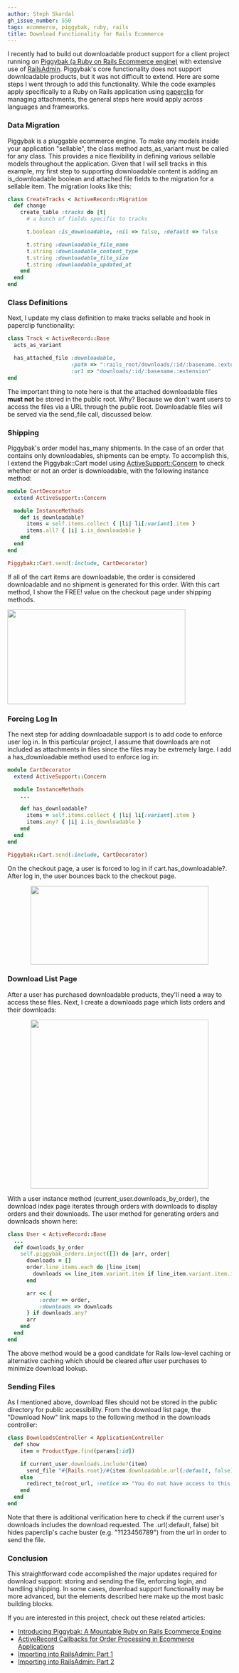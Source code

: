 ```yaml
---
author: Steph Skardal
gh_issue_number: 550
tags: ecommerce, piggybak, ruby, rails
title: Download Functionality for Rails Ecommerce
---
```


I recently had to build out downloadable product support for a client project running on [Piggybak (a Ruby on Rails Ecommerce engine)](http://www.piggybak.org/) with extensive use of [RailsAdmin](https://github.com/sferik/rails_admin). Piggybak's core functionality does not support downloadable products, but it was not difficult to extend. Here are some steps I went through to add this functionality. While the code examples apply specifically to a Ruby on Rails application using [paperclip](https://github.com/thoughtbot/paperclip) for managing attachments, the general steps here would apply across languages and frameworks.

### Data Migration

Piggybak is a pluggable ecommerce engine. To make any models inside your application "sellable", the class method acts_as_variant must be called for any class. This provides a nice flexibility in defining various sellable models throughout the application. Given that I will sell tracks in this example, my first step to supporting downloadable content is adding an is_downloadable boolean and attached file fields to the migration for a sellable item. The migration looks like this:

```ruby
class CreateTracks < ActiveRecord::Migration
  def change
    create_table :tracks do |t|
      # a bunch of fields specific to tracks

      t.boolean :is_downloadable, :nil => false, :default => false

      t.string :downloadable_file_name
      t.string :downloadable_content_type
      t.string :downloadable_file_size
      t.string :downloadable_updated_at
    end
  end
end
```

### Class Definitions

Next, I update my class definition to make tracks sellable and hook in paperclip functionality:

```ruby
class Track < ActiveRecord::Base
  acts_as_variant

  has_attached_file :downloadable,
                    :path => ":rails_root/downloads/:id/:basename.:extension",
                    :url => "downloads/:id/:basename.:extension"
end
```

The important thing to note here is that the attached downloadable files **must not** be stored in the public root. Why? Because we don't want users to access the files via a URL through the public root. Downloadable files will be served via the send_file call, discussed below.

### Shipping

Piggybak's order model has_many shipments. In the case of an order that contains only downloadables, shipments can be empty. To accomplish this, I extend the Piggybak::Cart model using [ActiveSupport::Concern](http://www.fakingfantastic.com/2010/09/20/concerning-yourself-with-active-support-concern/) to check whether or not an order is downloadable, with the following instance method:

```ruby
module CartDecorator
  extend ActiveSupport::Concern

  module InstanceMethods
    def is_downloadable?
      items = self.items.collect { |li| li[:variant].item }
      items.all? { |i| i.is_downloadable }
    end
  end
end

Piggybak::Cart.send(:include, CartDecorator)
```

If all of the cart items are downloadable, the order is considered downloadable and no shipment is generated for this order. With this cart method, I show the FREE! value on the checkout page under shipping methods.

<img border="0" height="213" src="/blog/2012/02/08/download-functionality-rails-ecommerce/image-0.png" width="400"/>

### Forcing Log In

The next step for adding downloadable support is to add code to enforce user log in. In this particular project, I assume that downloads are not included as attachments in files since the files may be extremely large. I add a has_downloadable method used to enforce log in:

```ruby
module CartDecorator
  extend ActiveSupport::Concern

  module InstanceMethods
    ...

    def has_downloadable?
      items = self.items.collect { |li| li[:variant].item }
      items.any? { |i| i.is_downloadable }
    end
  end
end

Piggybak::Cart.send(:include, CartDecorator)
```

On the checkout page, a user is forced to log in if cart.has_downloadable?. After log in, the user bounces back to the checkout page.

<div class="separator" style="clear: both; text-align: center;">
<img border="0" height="177" src="/blog/2012/02/08/download-functionality-rails-ecommerce/image-1.png" width="400"/></div>

### Download List Page

After a user has purchased downloadable products, they'll need a way to access these files. Next, I create a downloads page which lists orders and their downloads:

<div class="separator" style="clear: both; text-align: center;">
<a href="/blog/2012/02/08/download-functionality-rails-ecommerce/image-2-big.png" imageanchor="1" style="margin-left:1em; margin-right:1em"><img border="0" height="380" src="/blog/2012/02/08/download-functionality-rails-ecommerce/image-2.png" width="400"/></a></div>

With a user instance method (current_user.downloads_by_order), the download index page iterates through orders with downloads to display orders and their downloads. The user method for generating orders and downloads shown here:

```ruby
class User < ActiveRecord::Base
  ...
  def downloads_by_order
    self.piggybak_orders.inject([]) do |arr, order|
      downloads = []
      order.line_items.each do |line_item|
        downloads << line_item.variant.item if line_item.variant.item.is_downloadable?
      end

      arr << {
          :order => order,
          :downloads => downloads
      } if downloads.any?
      arr
    end
  end
end
```

The above method would be a good candidate for Rails low-level caching or alternative caching which should be cleared after user purchases to minimize download lookup.

### Sending Files

As I mentioned above, download files should not be stored in the public directory for public accessibility. From the download list page, the "Download Now" link maps to the following method in the downloads controller:

```ruby
class DownloadsController < ApplicationController
  def show
    item = ProductType.find(params[:id])

    if current_user.downloads.include?(item)
      send_file "#{Rails.root}/#{item.downloadable.url(:default, false)}"
    else
      redirect_to(root_url, :notice => "You do not have access to this content.")
    end
  end
end
```

Note that there is additional verification here to check if the current user's downloads includes the download requested. The .url(:default, false) bit hides paperclip's cache buster (e.g. "?123456789") from the url in order to send the file.

### Conclusion

This straightforward code accomplished the  major updates required for download support: storing and sending the file, enforcing login, and handling shipping. In some cases, download support functionality may be more advanced, but the elements described here make up the most basic building blocks.

If you are interested in this project, check out these related articles:

- [Introducing Piggybak: A Mountable Ruby on Rails Ecommerce Engine](http://blog.endpoint.com/2012/01/piggybak-mountable-ecommerce-ruby-on.html)
- [ActiveRecord Callbacks for Order Processing in Ecommerce Applications](http://blog.endpoint.com/2012/01/activerecord-callbacks-ecommerce-order.html)
- [Importing into RailsAdmin: Part 1](http://blog.endpoint.com/2012/01/import-railsadmin.html)
- [Importing into RailsAdmin: Part 2](http://blog.endpoint.com/2012/02/railsadmin-import-part-2.html)
